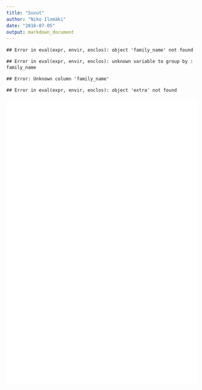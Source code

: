 ```yaml
---
title: "Suvut"
author: "Niko Ilomäki"
date: "2016-07-05"
output: markdown_document
---
```





```
## Error in eval(expr, envir, enclos): object 'family_name' not found
```

```
## Error in eval(expr, envir, enclos): unknown variable to group by : family_name
```

```
## Error: Unknown column 'family_name'
```

```
## Error in eval(expr, envir, enclos): object 'extra' not found
```

![plot of chunk suvut](figure/suvut-1.png)

